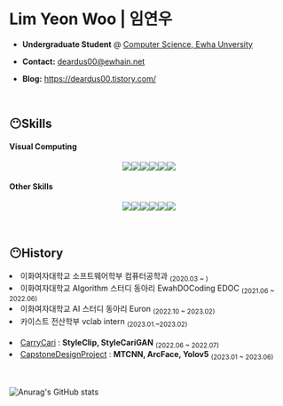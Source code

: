 # Lim Yeon Woo | 임연우

 * <strong>Undergraduate Student</strong> @ [Computer Science, Ewha Unversity](http://cse.ewha.ac.kr/)
  
 * <strong>Contact:</strong> deardus00@ewhain.net
  
 * <strong>Blog:</strong> https://deardus00.tistory.com/
   
<br/> 
<h2>😶Skills</h2>

<h4>
  Visual Computing 
</h4>
<div style="display: flex; align-items: center; justify-content: center">
  <img src="https://img.shields.io/badge/ComputerVision-000000?style=flat-square&logo=OpenAI"/></a>
  <img src="https://img.shields.io/badge/ComputerGraphics-000000?style=flat-square&logo=OpenAI"/></a>
  <br/>
  
  <img src="https://img.shields.io/badge/OpenCV-5C3EE8?style=flat-square&logo=OpenCV&logoColor=white"/>
  <img src="https://img.shields.io/badge/OpenGL-5586A4?style=flat-square&logo=OpenGL&logoColor=white"/>
  <img src="https://img.shields.io/badge/Pytorch-EE4C2C?style=flat-square&logo=Pytorch&logoColor=white"/>
  <img src="https://img.shields.io/badge/Tensorflow-235C3EE8?style=flat-square&logo=Tensorflow&logoColor=white"/>
  <br/>
</div>

<h4>
  Other Skills
</h4>
<div style="display: flex; align-items: center; justify-content: center">
  <img src="https://img.shields.io/badge/C-A8B9CC?style=flat-square&logo=C&logoColor=white"/></a>
  <img src="https://img.shields.io/badge/C++-00599C?style=flat-square&logo=cplusplus&logoColor=white"/></a>
  <img src="https://img.shields.io/badge/java-007396?style=flat-square&logo=openjdk&logoColor=white"/>
  <img src="https://img.shields.io/badge/Python-3766AB?style=flat-square&logo=Python&logoColor=white"/> 
  <br/>
  <img src="https://img.shields.io/badge/MySQL-3766AB?style=flat-square&logo=MySQL&logoColor=white"/>
  <img src="https://img.shields.io/badge/AmazonAWS-232F3E?style=flat-square&logo=amazon-aws&logoColor=white"/>
  <br/>
</div>

<br/>
<br/> 
<h2>😶History</h2>

<li> 이화여자대학교 소프트웨어학부 컴퓨터공학과 <sub>(2020.03 ~ )</sub></li>
<li> 이화여자대학교 Algorithm 스터디 동아리 EwahDOCoding EDOC <sub>(2021.06 ~ 2022.06)</sub></li>
<li> 이화여자대학교 AI 스터디 동아리 Euron <sub>(2022.10 ~ 2023.02)</sub></li>
<li> 카이스트 전산학부 vclab intern <sub>(2023.01.~2023.02)</sub></li>

<br/>
<li> <a href="https://github.com/2022-SiliconValleyInternship-team-G/CarryCARI-BE-AI">CarryCari</a> : <b>StyleClip, StyleCariGAN</b> <sub>(2022.06 ~ 2022.07)</sub></li>
<li> <a href="https://github.com/JeongHyoYeon">CapstoneDesignProject</a> : <b>MTCNN, ArcFace, Yolov5</b> <sub>(2023.01 ~ 2023.06)</sub></li>

<br/>
<br/>

![Anurag's GitHub stats](https://github-readme-stats.vercel.app/api?username=Lim-YeonWoo&show_icons=true&theme=github_dark)
